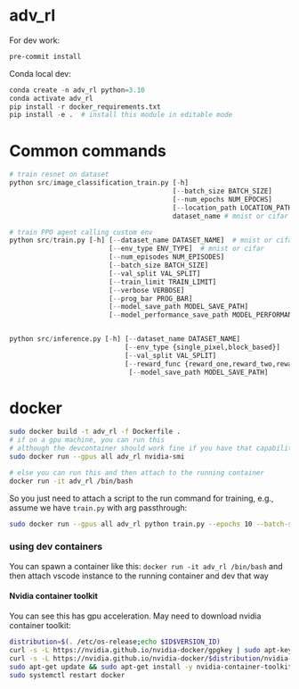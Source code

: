 # adv_rl

For dev work:

```bash
pre-commit install
```

Conda local dev:

```python
conda create -n adv_rl python=3.10
conda activate adv_rl
pip install -r docker_requirements.txt
pip install -e .  # install this module in editable mode
```


# Common commands
```python
# train resnet on dataset
python src/image_classification_train.py [-h]
                                         [--batch_size BATCH_SIZE]
                                         [--num_epochs NUM_EPOCHS]
                                         [--location_path LOCATION_PATH] # src/model_weights/dataset_name
                                         dataset_name # mnist or cifar

# train PPO agent calling custom env
python src/train.py [-h] [--dataset_name DATASET_NAME]  # mnist or cifar
                         [--env_type ENV_TYPE]  # mnist or cifar
                         [--num_episodes NUM_EPISODES]
                         [--batch_size BATCH_SIZE]
                         [--val_split VAL_SPLIT]
                         [--train_limit TRAIN_LIMIT]
                         [--verbose VERBOSE]
                         [--prog_bar PROG_BAR]
                         [--model_save_path MODEL_SAVE_PATH]
                         [--model_performance_save_path MODEL_PERFORMANCE_SAVE_PATH]


python src/inference.py [-h] [--dataset_name DATASET_NAME]
                             [--env_type {single_pixel,block_based}]
                             [--val_split VAL_SPLIT]
                             [--reward_func {reward_one,reward_two,reward_three,reward_four,reward_five,reward_six,reward_seven}]
                              [--model_save_path MODEL_SAVE_PATH]
```



# docker

```bash
sudo docker build -t adv_rl -f Dockerfile .
# if on a gpu machine, you can run this
# although the devcontainer should work fine if you have that capability
sudo docker run --gpus all adv_rl nvidia-smi

# else you can run this and then attach to the running container
docker run -it adv_rl /bin/bash
```

So you just need to attach a script to the run command for training, e.g., assume we have `train.py` with arg passthrough:
```bash
sudo docker run --gpus all adv_rl python train.py --epochs 10 --batch-size 32
```

### using dev containers
You can spawn a container like this: `docker run -it adv_rl /bin/bash`
and then attach vscode instance to the running container and dev that way



#### Nvidia container toolkit
You can see this has gpu acceleration. May need to download nvidia container toolkit:
```bash
distribution=$(. /etc/os-release;echo $ID$VERSION_ID)
curl -s -L https://nvidia.github.io/nvidia-docker/gpgkey | sudo apt-key add -
curl -s -L https://nvidia.github.io/nvidia-docker/$distribution/nvidia-docker.list | sudo tee /etc/apt/sources.list.d/nvidia-docker.list
sudo apt-get update && sudo apt-get install -y nvidia-container-toolkit
sudo systemctl restart docker
```
